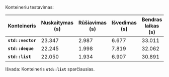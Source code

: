 Konteineriu testavimas:

| Konteineris       | Nuskaitymas (s) | Rūšiavimas (s) | Išvedimas (s) | Bendras laikas (s) |
| ----------------- | --------------- | -------------- | ------------- | ------------------ |
| **`std::vector`** | 23.347          | 2.987          | 6.677         | 33.011             |
| **`std::deque`**  | 22.245          | 1.998          | 7.819         | 32.062             |
| **`std::list`**   | 22.050          | 1.934          | 6.907         | 30.891             |

Išvada: Konteineris **`std::list`**  sparčiausias.

